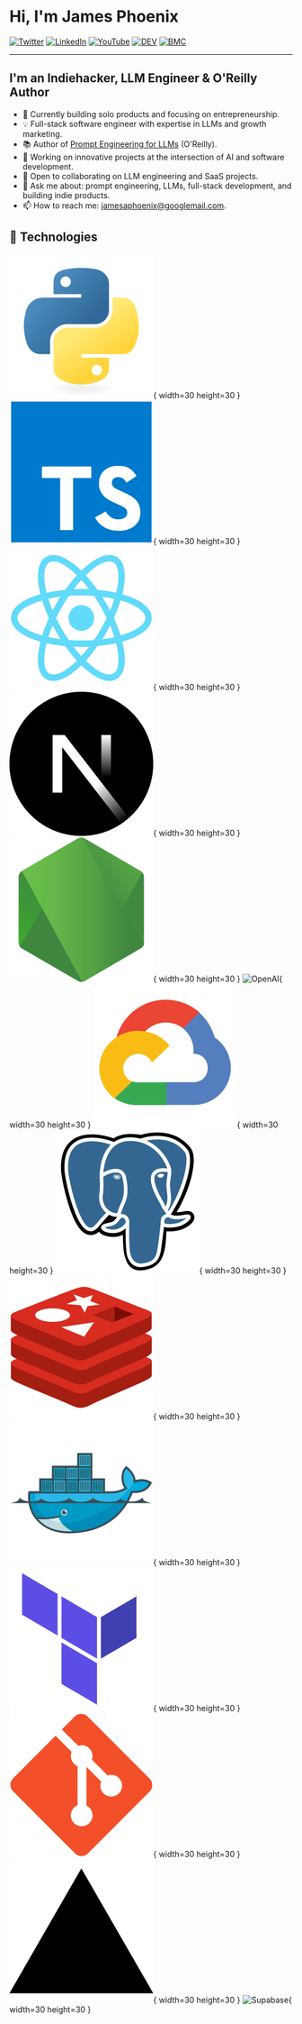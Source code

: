 # Hi, I'm James Phoenix

 [![Twitter](https://img.shields.io/badge/Twitter-%231DA1F2.svg?&style=flat-square&logo=twitter&logoColor=white)](https://twitter.com/jamesaphoenix12) [![LinkedIn](https://img.shields.io/badge/LinkedIn-%230077B5.svg?&style=flat-square&logo=linkedin&logoColor=white)](https://www.linkedin.com/in/jamesphoenix/) [![YouTube](https://img.shields.io/badge/YouTube-%23FF0000.svg?&style=flat-square&logo=youtube&logoColor=white)](https://www.youtube.com/channel/UCLKL6bVqM1WM8VJavfokGSg)
[![DEV](https://img.shields.io/badge/DEV-%23000000.svg?&style=flat-square&logo=dev.to&logoColor=white)](https://dev.to/jamesaphoenix) [![BMC](https://img.shields.io/badge/BuyMeaCoffee-%23FFDD00.svg?&style=flat-square&logo=buy-me-a-coffee&logoColor=black)](https://www.buymeacoffee.com/jamesaphoenix)

---

## I'm an Indiehacker, LLM Engineer & O'Reilly Author

- 🚀 Currently building solo products and focusing on entrepreneurship.
- 💡 Full-stack software engineer with expertise in LLMs and growth marketing.
- 📚 Author of [Prompt Engineering for LLMs](https://www.oreilly.com/library/view/prompt-engineering-for/9781098153427/) (O'Reilly).
- 🔭 Working on innovative projects at the intersection of AI and software development.
- 👯 Open to collaborating on LLM engineering and SaaS projects.
- 💬 Ask me about: prompt engineering, LLMs, full-stack development, and building indie products.
- 📫 How to reach me: [jamesaphoenix@googlemail.com](mailto:jamesaphoenix@googlemail.com).

## :wrench: Technologies

![Python](https://raw.githubusercontent.com/devicons/devicon/master/icons/python/python-original.svg#gh-light-mode-only){ width=30 height=30 } ![TypeScript](https://raw.githubusercontent.com/devicons/devicon/master/icons/typescript/typescript-original.svg){ width=30 height=30 } ![ReactJS](https://raw.githubusercontent.com/devicons/devicon/master/icons/react/react-original.svg){ width=30 height=30 } ![NextJS](https://raw.githubusercontent.com/devicons/devicon/master/icons/nextjs/nextjs-original.svg){ width=30 height=30 } ![NodeJS](https://raw.githubusercontent.com/devicons/devicon/master/icons/nodejs/nodejs-original.svg){ width=30 height=30 } ![OpenAI](https://raw.githubusercontent.com/simple-icons/simple-icons/develop/icons/openai.svg){ width=30 height=30 } ![GCP](https://raw.githubusercontent.com/devicons/devicon/master/icons/googlecloud/googlecloud-original.svg){ width=30 height=30 } ![PostgreSQL](https://raw.githubusercontent.com/devicons/devicon/master/icons/postgresql/postgresql-original.svg){ width=30 height=30 } ![Redis](https://raw.githubusercontent.com/devicons/devicon/master/icons/redis/redis-original.svg){ width=30 height=30 } ![Docker](https://raw.githubusercontent.com/devicons/devicon/master/icons/docker/docker-original.svg){ width=30 height=30 } ![Terraform](https://raw.githubusercontent.com/devicons/devicon/master/icons/terraform/terraform-original.svg){ width=30 height=30 } ![Git](https://raw.githubusercontent.com/devicons/devicon/master/icons/git/git-original.svg){ width=30 height=30 } ![Vercel](https://raw.githubusercontent.com/devicons/devicon/master/icons/vercel/vercel-original.svg){ width=30 height=30 } ![Supabase](https://raw.githubusercontent.com/simple-icons/simple-icons/develop/icons/supabase.svg){ width=30 height=30 }
